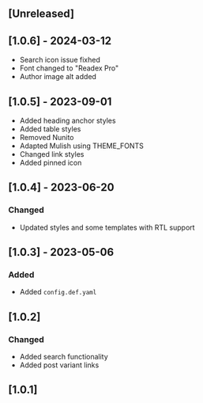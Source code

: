 ## [Unreleased]

## [1.0.6] - 2024-03-12
- Search icon issue fixhed
- Font changed to "Readex Pro"
- Author image alt added

## [1.0.5] - 2023-09-01

- Added heading anchor styles
- Added table styles
- Removed Nunito
- Adapted Mulish using THEME_FONTS
- Changed link styles
- Added pinned icon

## [1.0.4] - 2023-06-20

### Changed

- Updated styles and some templates with RTL support

## [1.0.3] - 2023-05-06

### Added

- Added `config.def.yaml`

## [1.0.2]

### Changed

- Added search functionality
- Added post variant links

## [1.0.1]